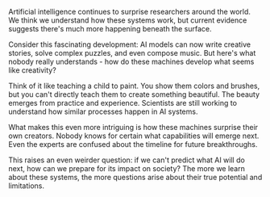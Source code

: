 Artificial intelligence continues to surprise researchers around the world. We think we understand how these systems work, but current evidence suggests there's much more happening beneath the surface.

Consider this fascinating development: AI models can now write creative stories, solve complex puzzles, and even compose music. But here's what nobody really understands - how do these machines develop what seems like creativity?

Think of it like teaching a child to paint. You show them colors and brushes, but you can't directly teach them to create something beautiful. The beauty emerges from practice and experience. Scientists are still working to understand how similar processes happen in AI systems.

What makes this even more intriguing is how these machines surprise their own creators. Nobody knows for certain what capabilities will emerge next. Even the experts are confused about the timeline for future breakthroughs.

This raises an even weirder question: if we can't predict what AI will do next, how can we prepare for its impact on society? The more we learn about these systems, the more questions arise about their true potential and limitations.
